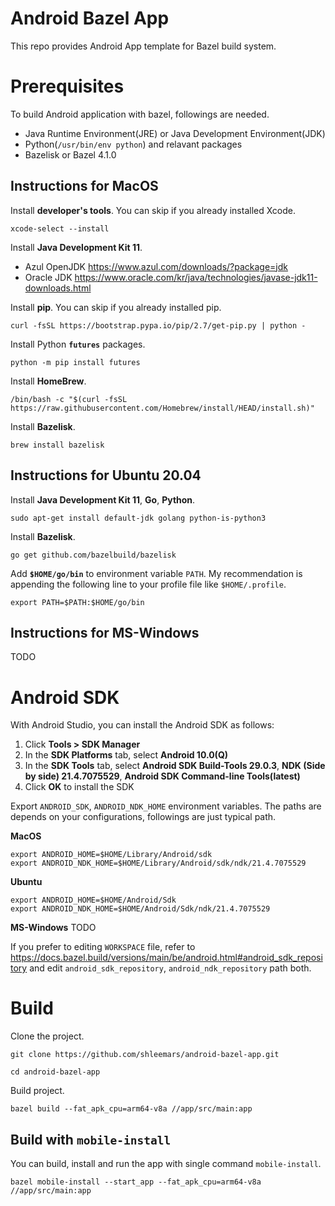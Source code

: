 # Android Bazel App
This repo provides Android App template for Bazel build system.

# Prerequisites

To build Android application with bazel, followings are needed.

- Java Runtime Environment(JRE) or Java Development Environment(JDK)
- Python(`/usr/bin/env python`) and relavant packages
- Bazelisk or Bazel 4.1.0

## Instructions for MacOS
Install **developer's tools**. You can skip if you already installed Xcode.
```shell
xcode-select --install
```

Install **Java Development Kit 11**.
- Azul OpenJDK https://www.azul.com/downloads/?package=jdk
- Oracle JDK https://www.oracle.com/kr/java/technologies/javase-jdk11-downloads.html

Install **pip**. You can skip if you already installed pip.
```shell
curl -fsSL https://bootstrap.pypa.io/pip/2.7/get-pip.py | python -
```

Install Python **`futures`** packages.
```shell
python -m pip install futures
```

Install **HomeBrew**.
```shell
/bin/bash -c "$(curl -fsSL https://raw.githubusercontent.com/Homebrew/install/HEAD/install.sh)"
```

Install **Bazelisk**.
```shell
brew install bazelisk
```

## Instructions for Ubuntu 20.04
Install **Java Development Kit 11**, **Go**, **Python**.
```shell
sudo apt-get install default-jdk golang python-is-python3
```

Install **Bazelisk**.
```shell
go get github.com/bazelbuild/bazelisk
```

Add **`$HOME/go/bin`** to environment variable `PATH`. My recommendation is appending the following line to your profile file like `$HOME/.profile`.
```shell
export PATH=$PATH:$HOME/go/bin
```

## Instructions for MS-Windows
TODO

# Android SDK 

With Android Studio, you can install the Android SDK as follows:
1. Click **Tools > SDK Manager**
2. In the **SDK Platforms** tab, select **Android 10.0(Q)**
3. In the **SDK Tools** tab, select **Android SDK Build-Tools 29.0.3**, **NDK (Side by side) 21.4.7075529**, **Android SDK Command-line Tools(latest)**
4. Click **OK** to install the SDK

Export `ANDROID_SDK`, `ANDROID_NDK_HOME` environment variables. The paths are depends on your configurations, followings are just typical path. 

**MacOS**
```shell
export ANDROID_HOME=$HOME/Library/Android/sdk
export ANDROID_NDK_HOME=$HOME/Library/Android/sdk/ndk/21.4.7075529
```

**Ubuntu**
```shell
export ANDROID_HOME=$HOME/Android/Sdk
export ANDROID_NDK_HOME=$HOME/Android/Sdk/ndk/21.4.7075529
```

**MS-Windows**
TODO

If you prefer to editing `WORKSPACE` file, refer to https://docs.bazel.build/versions/main/be/android.html#android_sdk_repository and edit `android_sdk_repository`, `android_ndk_repository` path both.

# Build
Clone the project.

```shell
git clone https://github.com/shleemars/android-bazel-app.git
```
```shell
cd android-bazel-app
```

Build project.

```shell
bazel build --fat_apk_cpu=arm64-v8a //app/src/main:app
```

## Build with `mobile-install`
You can build, install and run the app with single command `mobile-install`.

```shell
bazel mobile-install --start_app --fat_apk_cpu=arm64-v8a //app/src/main:app
```

